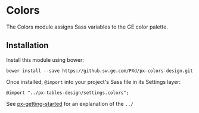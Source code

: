 # Colors

The Colors module assigns Sass variables to the GE color palette.

## Installation

Install this module using bower:

    bower install --save https://github.sw.ge.com/PXd/px-colors-design.git

Once installed, `@import` into your project's Sass file in its Settings layer:

    @import "../px-tables-design/settings.colors";

See [px-getting-started](https://github.sw.ge.com/PXd/px-getting-started#a-note-about-relative-import-paths) for an explanation of the `../`
